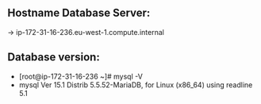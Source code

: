 ## Hostname Database Server:
  -> ip-172-31-16-236.eu-west-1.compute.internal
## Database version:
* [root@ip-172-31-16-236 ~]# mysql -V
* mysql  Ver 15.1 Distrib 5.5.52-MariaDB, for Linux (x86_64) using readline 5.1
